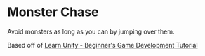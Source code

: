 # Monster Chase
Avoid monsters as long as you can by jumping over them.

Based off of [Learn Unity - Beginner's Game Development Tutorial](https://www.youtube.com/watch?v=gB1F9G0JXOo)
